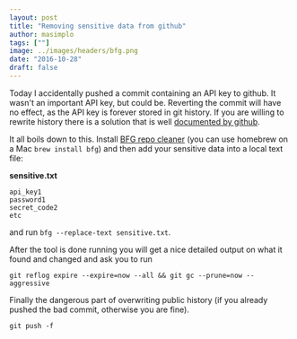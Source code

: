 ```yaml
---
layout: post
title: "Removing sensitive data from github"
author: masimplo
tags: [""]
image: ../images/headers/bfg.png
date: "2016-10-28"
draft: false
---
```


Today I accidentally pushed a commit containing an API key to github. It wasn't an important API key, but could be. Reverting the commit will have no effect, as the API key is forever stored in git history.
If you are willing to rewrite history there is a solution that is well [documented by github](https://help.github.com/articles/remove-sensitive-data/).

It all boils down to this. Install [BFG repo cleaner](https://rtyley.github.io/bfg-repo-cleaner/) (you can use homebrew on a Mac `brew install bfg`) and then add your sensitive data into a local text file:

**sensitive.txt**
```
api_key1
password1
secret_code2
etc
```

and run `bfg --replace-text sensitive.txt`.

After the tool is done running you will get a nice detailed output on what it found and changed and ask you to run

`git reflog expire --expire=now --all && git gc --prune=now --aggressive`

Finally the dangerous part of overwriting public history (if you already pushed the bad commit, otherwise you are fine).

`git push -f`